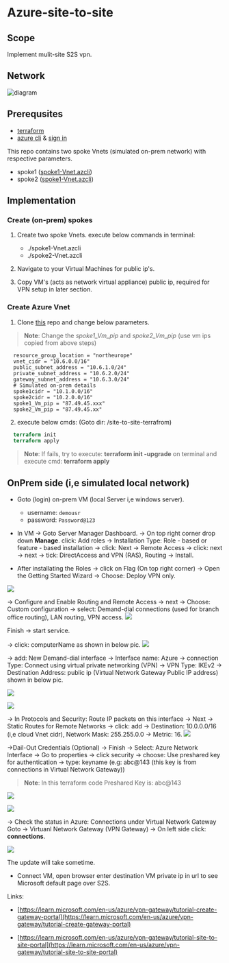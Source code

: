 # Azure-site-to-site
## Scope
Implement mulit-site S2S vpn.
## Network
![diagram](/pics/NetworkDesign.png)
## Prerequsites
- [terraform](https://developer.hashicorp.com/terraform/tutorials/aws-get-started/install-cli)
- [azure cli](https://learn.microsoft.com/en-us/cli/azure/install-azure-cli) & [sign in](https://learn.microsoft.com/en-us/cli/azure/authenticate-azure-cli)

This repo contains two spoke Vnets (simulated on-prem network) with respective parameters.
- spoke1 ([spoke1-Vnet.azcli](./On-prem/spoke1-Vnet.azcli))
- spoke2 ([spoke1-Vnet.azcli](./On-prem/spoke1-Vnet.azcli))

## Implementation

### Create (on-prem) spokes

1. Create two spoke Vnets. execute below commands in terminal:
   -  ./spoke1-Vnet.azcli
   -  ./spoke2-Vnet.azcli

2. Navigate to your Virtual Machines for public ip's.
3. Copy VM's (acts as network virtual appliance) public ip, required for VPN setup in later section.
### Create Azure Vnet
1. Clone [this](https://github.com/sree7k7/azure-site-to-site) repo and change below parameters. 
> **Note**: Change the *spoke1_Vm_pip* and *spoke2_Vm_pip* (use vm ips copied from above steps)
```azcli
  resource_group_location = "northeurope"
  vnet_cidr = "10.6.0.0/16"
  public_subnet_address = "10.6.1.0/24"
  private_subnet_address = "10.6.2.0/24"
  gateway_subnet_address = "10.6.3.0/24"
  # Simulated on-prem details
  spoke1cidr = "10.1.0.0/16" 
  spoke2cidr = "10.2.0.0/16"
  spoke1_Vm_pip = "87.49.45.xxx" 
  spoke2_Vm_pip = "87.49.45.xx"
```
2. execute below cmds: (Goto dir: /site-to-site-terrafrom)
  
```terraform
  terraform init
  terraform apply
```


> **Note**: If fails, try to execute: **terraform init -upgrade** on terminal and execute cmd: **terraform apply**

## OnPrem side (i,e simulated local network)

- Goto (login) on-prem VM (local Server i,e windows server).
  - username: `demousr`
  - password: `Password@123`
  
- In VM → Goto Server Manager Dashboard.
→ On top right corner drop down **Manage**. click: Add roles → Installation Type: Role - based or feature - based installation → click: Next → Remote Access → click: next → next → tick: DirectAccess and VPN (RAS), Routing → Install.

- After installating the Roles → click on Flag (On top right corner) → Open the Getting Started Wizard → Choose: Deploy VPN only.

![](/pics/Routing-and-Remote-Access.png)

→ Configure and Enable Routing and Remote Access
→ next → Choose: Custom configuration → select: Demand-dial connections (used for branch office routing), LAN routing, VPN access.
![](/pics/Demand-dial-connections.png)

Finish → start service.

→ click: computerName as shown in below pic.
![](/pics/Demand-dail-Interface.png)


→ add: New Demand-dial interface
→ Interface name: Azure → connection Type: Connect using virtual private networking (VPN) → VPN Type: IKEv2 → Destination Address: public ip (Virtual Network Gateway Public IP address) shown in below pic.

![](/pics/AzureInterface.png)

![](/pics/DestinationAddress.png)

→ In Protocols and Security: Route IP packets on this interface → Next → Static Routes for Remote Networks → click: add → Destination: 10.0.0.0/16 (i,e cloud Vnet cidr), Network Mask: 255.255.0.0 → Metric: 16.
![](/pics/StaticRouteForRemoteNetworks.png)


→Dail-Out Credentials (Optional) → Finish
→ Select: Azure Network Interface → Go to properties → click security → choose: Use preshared key for authentication → type: keyname (e.g: abc@143 (this key is from connections in Virtual Network Gateway))
> **Note**: In this terraform code Preshared Key is: abc@143

![](/pics/AzureProperties.png)

![](/pics/connect.png)

→ Check the status in Azure: Connections under Virtual Network Gateway
Goto → Virtuanl Network Gateway (VPN Gateway) → On left side click: **connections**.

![](/pics/VPNGW-connection.png)

The update will take sometime.
- Connect VM, open browser enter destination VM private ip in url to see Microsoft default page over S2S.

Links: 
- [https://learn.microsoft.com/en-us/azure/vpn-gateway/tutorial-create-gateway-portal](https://learn.microsoft.com/en-us/azure/vpn-gateway/tutorial-create-gateway-portal)


- [https://learn.microsoft.com/en-us/azure/vpn-gateway/tutorial-site-to-site-portal](https://learn.microsoft.com/en-us/azure/vpn-gateway/tutorial-site-to-site-portal)